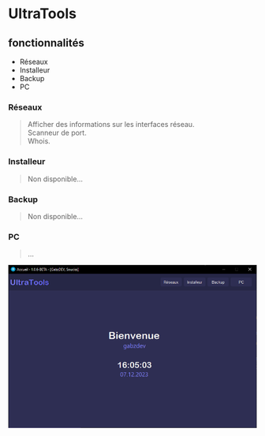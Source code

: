 # UltraTools

## fonctionnalités
- Réseaux
- Installeur
- Backup
- PC

### Réseaux
> Afficher des informations sur les interfaces réseau.<br>
> Scanneur de port.<br>
> Whois.
### Installeur
> Non disponible...
### Backup
> Non disponible...
### PC
> ...

![image](UltraTools.png)